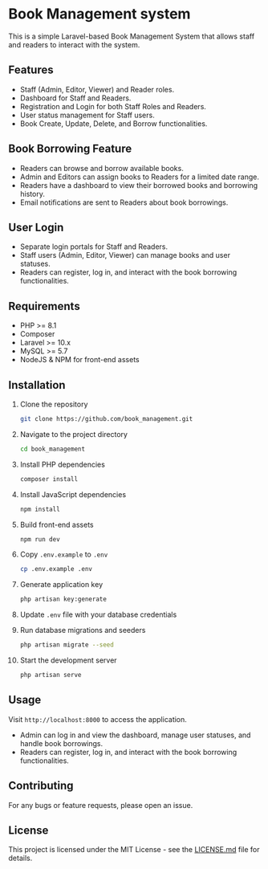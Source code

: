 # Book Management system

This is a simple Laravel-based Book Management System that allows staff and readers to interact with the system. 

## Features

- Staff (Admin, Editor, Viewer) and Reader roles.
- Dashboard for Staff and Readers.
- Registration and Login for both Staff Roles and Readers.
- User status management for Staff users.
- Book Create, Update, Delete, and Borrow functionalities.

## Book Borrowing Feature

- Readers can browse and borrow available books.
- Admin and Editors can assign books to Readers for a limited date range.
- Readers have a dashboard to view their borrowed books and borrowing history.
- Email notifications are sent to Readers about book borrowings.

## User Login

- Separate login portals for Staff and Readers.
- Staff users (Admin, Editor, Viewer) can manage books and user statuses.
- Readers can register, log in, and interact with the book borrowing functionalities.

## Requirements

- PHP >= 8.1
- Composer
- Laravel >= 10.x
- MySQL >= 5.7
- NodeJS & NPM for front-end assets

## Installation

1. Clone the repository

    ```bash
    git clone https://github.com/book_management.git
    ```

2. Navigate to the project directory

    ```bash
    cd book_management
    ```

3. Install PHP dependencies

    ```bash
    composer install
    ```

4. Install JavaScript dependencies

    ```bash
    npm install
    ```

5. Build front-end assets

    ```bash
    npm run dev
    ```

6. Copy `.env.example` to `.env`

    ```bash
    cp .env.example .env
    ```

7. Generate application key

    ```bash
    php artisan key:generate
    ```

8. Update `.env` file with your database credentials

9. Run database migrations and seeders

    ```bash
    php artisan migrate --seed
    ```

10. Start the development server

    ```bash
    php artisan serve
    ```

## Usage

Visit `http://localhost:8000` to access the application.

- Admin can log in and view the dashboard, manage user statuses, and handle book borrowings.
- Readers can register, log in, and interact with the book borrowing functionalities.

## Contributing

For any bugs or feature requests, please open an issue.

## License

This project is licensed under the MIT License - see the [LICENSE.md](LICENSE.md) file for details.
